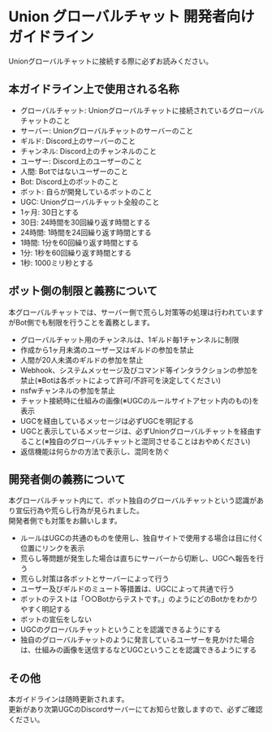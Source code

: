 # Union グローバルチャット 開発者向けガイドライン

Unionグローバルチャットに接続する際に必ずお読みください。

## 本ガイドライン上で使用される名称

- グローバルチャット: Unionグローバルチャットに接続されているグローバルチャットのこと
- サーバー: Unionグローバルチャットのサーバーのこと
- ギルド: Discord上のサーバーのこと
- チャンネル: Discord上のチャンネルのこと
- ユーザー: Discord上のユーザーのこと
- 人間: Botではないユーザーのこと
- Bot: Discord上のボットのこと
- ボット: 自らが開発しているボットのこと
- UGC: Unionグローバルチャット全般のこと
- 1ヶ月: 30日とする
- 30日: 24時間を30回繰り返す時間とする
- 24時間: 1時間を24回繰り返す時間とする
- 1時間: 1分を60回繰り返す時間とする
- 1分: 1秒を60回繰り返す時間とする
- 1秒: 1000ミリ秒とする

## ボット側の制限と義務について

本グローバルチャットでは、サーバー側で荒らし対策等の処理は行われていますがBot側でも制限を行うことを義務とします。

- グローバルチャット用のチャンネルは、1ギルド毎1チャンネルに制限
- 作成から1ヶ月未満のユーザー又はギルドの参加を禁止
- 人間が20人未満のギルドの参加を禁止
- Webhook、システムメッセージ及びコマンド等インタラクションの参加を禁止(※Botは各ボットによって許可/不許可を決定してください)
- nsfwチャンネルの参加を禁止
- チャット接続時に仕組みの画像(※UGCのルールサイトアセット内のもの)を表示
- UGCを経由しているメッセージは必ずUGCを明記する
- UGCと表示しているメッセージは、必ずUnionグローバルチャットを経由すること(※独自のグローバルチャットと混同させることはおやめください)
- 返信機能は何らかの方法で表示し、混同を防ぐ

## 開発者側の義務について

本グローバルチャット内にて、ボット独自のグローバルチャットという認識があり宣伝行為や荒らし行為が見られました。  
開発者側でも対策をお願いします。

- ルールはUGCの共通のものを使用し、独自サイトで使用する場合は目に付く位置にリンクを表示
- 荒らし等問題が発生した場合は直ちにサーバーから切断し、UGCへ報告を行う
- 荒らし対策は各ボットとサーバーによって行う
- ユーザー及びギルドのミュート等措置は、UGCによって共通で行う
- ボットのテストは「○○Botからテストです。」のようにどのBotかをわかりやすく明記する
- ボットの宣伝をしない
- UGCのグローバルチャットということを認識できるようにする
- 独自のグローバルチャットのように発言しているユーザーを見かけた場合は、仕組みの画像を送信するなどUGCということを認識できるようにする

## その他

本ガイドラインは随時更新されます。  
更新があり次第UGCのDiscordサーバーにてお知らせ致しますので、必ずご確認ください。
